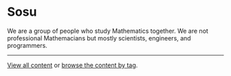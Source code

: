 # Sosu

We are a group of people who study Mathematics together. We are not professional
Mathemacians but mostly scientists, engineers, and programmers.

----------

[View all content](-/all) or [browse the content by tag](-/tags).
